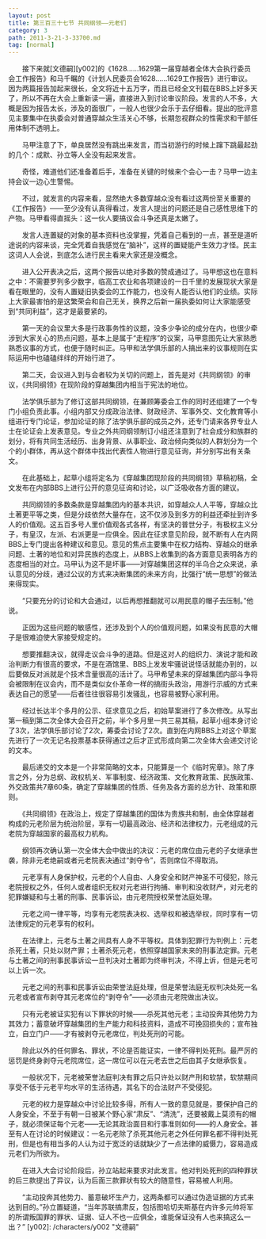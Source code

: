```yaml
---
layout: post
title: 第三百三十七节 共同纲领——元老们
category: 3
path: 2011-3-21-3-33700.md
tag: [normal]
---
```


　　接下来就[文德嗣][y002]的《1628……1629第一届穿越者全体大会执行委员会工作报告》和马千瞩的《计划人民委员会1628……1629工作报告》进行审议。因为两篇报告加起来很长，全文将近十五万字，而且已经全文刊载在BBS上好多天了，所以不再在大会上重新读一遍，直接进入到讨论审议阶段。发言的人不多，大概是因为报告太长，涉及的面很广，一般人也很少会乐于去仔细看。提出的批评意见主要集中在执委会对普通穿越众生活关心不够，长期忽视群众的性需求和干部任用体制不透明上。

　　马甲注意了下，单良居然没有跳出来发言，而当初游行的时候上蹿下跳最起劲的几个：成默、孙立等人全没有起来发言。

　　奇怪，难道他们还准备着后手，准备在关键的时候来个会心一击？马甲一边主持会议一边心生警惕。

　　不过，就发言的内容来看，显然绝大多数穿越众没有看过这两份至关重要的《工作报告》——至少没有认真得看过，发言人提出的问题还是自己感性思维下的产物。马甲看得直摇头：这一伙人要搞议会斗争还真是太嫩了。

　　发言人连置疑的对象的基本资料也没掌握，凭着自己看到的一点，甚至是道听途说的内容来谈，完全凭着自我感觉在“脑补”，这样的置疑能产生效力才怪。民主这词人人会说，到底怎么进行民主看来大家还是没概念。

　　进入公开表决之后，这两个报告以绝对多数的赞成通过了。马甲想这也在意料之中：不需要罗列多少数字，临高工农业和各项建设的一日千里的发展现状大家是看在眼里的，没有人置疑旧执委会的工作能力，也没有人能否认他们的业绩。实际上大家最害怕的是这繁荣会和自己无关，换界之后新一届执委如何让大家能感受到“共同利益”，这才是最要紧的。

　　第一天的会议里大多是行政事务性的议题，没多少争论的成分在内，也很少牵涉到大家关心的热点问题，基本上是属于“走程序”的议案，马甲意图先让大家熟悉熟悉议事的方式，也便于随时纠正。马甲和法学俱乐部的人搞出来的议事规则在实际运用中也磕磕绊绊的开始行进了。

　　第二天，会议进入到与会者较为关切的问题上，首先是对《共同纲领》的审议，《共同纲领》在现阶段的穿越集团内相当于宪法的地位。

　　法学俱乐部为了修订这部共同纲领，在兼顾筹委会工作的同时还组建了一个专门小组负责此事。小组内部又分成政治法律、财政经济、军事外交、文化教育等小组进行专门论证，参加论证的除了法学俱乐部的成员之外，还专门请来各界专业人士在论证会上发表意见。专业之外共同纲领制订小组还注意到了社会成分和族群的划分，将有共同生活经历、出身背景、从事职业、政治倾向类似的人群划分为一个个的小群体，再从这个群体中找出代表性人物进行意见征询，并分别写出有关条文。

　　在此基础上，起草小组将定名为《穿越集团现阶段的共同纲领》草稿初稿，全文发布在内部BBS上进行公开的意见征询和讨论，以广泛吸收各方面的建议。

　　共同纲领的多数条款是穿越集团内的基本共识，如穿越众人人平等，穿越众比土著更平等之类，但是分歧依然大量存在，这不仅涉及到多方的利益还牵扯到许多人的价值观。这五百多号人里价值观各式各样，有坚决的普世分子，有极权主义分子，有皇汉，左派、右派更是一应俱全。因此在征求意见阶段，就不断有人在内网BBS上专门提出各种建议和意见。意见的焦点主要集中在权力结构、穿越众的继承问题、土著的地位和对异民族的态度上，从BBS上收集到的各方面意见表明各方的态度相当的对立。马甲认为这不是坏事——对穿越集团这样的半乌合之众来说，承认意见的分歧，通过公议的方式来决断集团的未来方向，比强行“统一思想”的做法来得现实。

　　“只要充分的讨论和大会通过，以后再想推翻就可以用民意的帽子去压制。”他说。

　　正因为这些问题的敏感性，还涉及到个人的价值观问题，如果没有民意的大帽子是很难迫使大家接受规定的。

　　想要推翻决议，就得走议会斗争的道路。但是这对人的组织力、演说才能和政治判断力有很高的要求，不是在酒馆里、BBS上发发牢骚说说怪话就能办到的，以后要做反对派就是个技术含量很高的活计了。马甲希望未来的穿越集团内部斗争将会被限制在议会内，而不是类似女仆革命一样的搞街头政治，用游行示威的方式来表达自己的愿望——后者往往很容易引发骚乱，也容易被野心家利用。

　　经过长达半个多月的公示、征求意见之后，初始草案进行了多次修改。从写出第一稿到第二次全体大会召开之前，半个多月里一共三易其稿，起草小组本身讨论了3次，法学俱乐部讨论了2次，筹委会讨论了2次。直到在内网BBS上对这个草案先进行了一次无记名投票基本获得通过之后才正式形成向第二次全体大会递交讨论的文本。

　　最后递交的文本是一个非常简略的文本，只能算是一个《临时宪章》。除了序言之外，分为总纲、政权机关、军事制度、经济政策、文化教育政策、民族政策、外交政策共7章60条，确定了穿越集团的性质、任务及各方面的总方针、政策和原则。

　　《共同纲领》在政治上，规定了穿越集团的国体为贵族共和制，由全体穿越者构成的元老阶层为统治阶层，享有一切最高政治、经济和法律权力，元老组成的元老院为穿越国家的最高权力机构。

　　纲领再次确认第一次全体大会中做出的决议：元老的席位由元老的子女继承世袭，除非元老绝嗣或者元老院表决通过“剥夺令”，否则席位不得取消。

　　元老享有人身保护权，元老的个人自由、人身安全和财产神圣不可侵犯，除元老院授权之外，任何人或者组织无权对元老进行拘捕、审判和没收财产，对元老的犯罪嫌疑和与土著的刑事、民事诉讼，由元老院授权荣誉法庭处理。

　　元老之间一律平等，均享有元老院表决权、选举权和被选举权，同时享有一切法律规定的元老享有的权利。

　　在法律上，元老与土著之间具有人身不平等权。具体到犯罪行为判例上：元老杀死土著，只处以财产罪；土著杀死元老，依照穿越国家未来的刑事法定罪。元老与土著之间的刑事民事诉讼一旦判决对土著即为终审判决，不得上诉，但是元老可以上诉一次。

　　元老之间的刑事和民事诉讼由荣誉法庭处理，但是荣誉法庭无权判决处死一名元老或者宣布剥夺其元老席位的“剥夺令”——必须由元老院做出决议。

　　只有元老被证实犯有以下罪状的时候——杀死其他元老；主动投奔其他势力为其效力；蓄意破坏穿越集团的生产能力和科技资料，造成不可挽回损失的；宣布独立，自立门户——才有被剥夺元老席位，判处死刑的可能。

　　除此以外的任何罪名、罪状，不论是否能证实，一律不得判处死刑。最严厉的惩罚是终身剥夺元老院席位，这一席位可以在元老去世之后由其子女继承恢复。

　　一般状况下，元老被荣誉法庭判决有罪之后只许处以财产刑和软禁，软禁期间享受不低于元老平均水平的生活待遇，其名下的合法财产不受侵犯。

　　元老的权力是穿越众中讨论比较多得，所有人一致的意见就是，要保护自己的人身安全，不至于有朝一日被某个野心家“肃反”、“清洗”，还要被戴上莫须有的帽子，就必须保证每个元老——无论其政治面目和行事准则如何——的人身安全。甚至有人在讨论的时候建议：一名元老除了杀死其他元老之外任何罪名都不得判处死刑，但是也有相当多的人认为过于宽泛的话就缺少了一点法律的威慑力，容易造成元老们为所欲为。

　　在进入大会讨论阶段后，孙立站起来要求对此发言。他对判处死刑的四种罪状的后三款提出了异议，认为后面三款罪状有较大的随意性，容易被人利用。

　　“主动投奔其他势力、蓄意破坏生产力，这两条都可以通过伪造证据的方式来达到目的。”孙立置疑道，“当年苏联搞肃反，包括图哈切夫斯基在内许多元帅将军的所谓叛国罪的罪状、证据、证人不也一应俱全，谁能保证没有人也来搞这么一出？”
[y002]: /characters/y002 "文德嗣"
